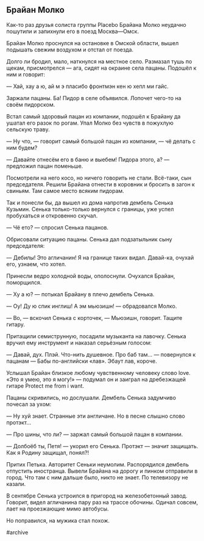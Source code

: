 ## Брайан Молко

Как-то раз друзья солиста группы Placebo Брайана Молко неудачно пошутили и запихнули его в поезд Москва—Омск. 

Брайан Молко проснулся на остановке в Омской области, вышел подышать свежим воздухом и отстал от поезда.

Долго ли бродил, мало, наткнулся на местное село. Размазал тушь по щекам, присмотрелся — ага, сидят на окраине села пацаны. Подошёл к ним и говорит:

— Хай, хау а ю, ай м э пласибо фронтмэн кен ю хепл ми гайс.

Заржали пацаны. Ба! Пидор в селе объявился. Лопочет чего-то на своём пидорском.

Встал самый здоровый пацан из компании, подошёл к Брайану да ушатал его разок по рогам. Упал Молко без чувств в пожухлую сельскую траву. 

— Ну что, — говорит самый большой пацан из компании, — чё делать с ним будем?

— Давайте отнесём его в баню и выебем! Пидора этого, а? — предложил пацан поменьше.

Посмотрели на него косо, но ничего говорить не стали. Всё-таки, сын председателя. Решили Брайана отнести в коровник и бросить в загон к свиньям. Там самое место всяким пидорам.

Так и понесли бы, да вышел из дома напротив дембель Сенька Кузьмин. Сенька только-только вернулся с границы, уже успел пробухаться и откровенно скучал.

— Чё ето? — спросил Сенька пацанов.

Обрисовали ситуацию пацаны. Сенька дал подзатыльник сыну председателя:

— Дебилы! Это агличанин! Я на границе таких видал. Давай-ка, очухай его, узнаем, что хотел.

Принесли ведро холодной воды, ополоснули. Очухался Брайан, поморщился.

— Ху а ю? — потыкал Брайану в плечо дембель Сенька.

— Оу! Ду ю спик инглиш! А эм мьюзишн! — обрадовался Молко.

— Во, — вскочил Сенька с корточек, — Мьюзишн, говорит. Тащите гитару.

Притащили семиструнную, посадили музыканта на лавочку. Сенька вручил ему инструмент и наказал серьёзным голосом:

— Давай, дух. Плэй. Что-нить душевное. Про баб там… — повернулся к пацанам — Бабы по-английски «лав». Эбаут лав, короче.

Услышал Брайан близкое любому чувственному человеку слово love. «Это я умею, это я могу!» — подумал он и заиграл на дребезжащей гитаре Protect me from i want. 

Пацаны скривились, но дослушали. Дембель Сенька задумчиво почесал за ухом:

— Ну хуй знает. Странные эти англичане. Но в песне слышно слово протэкт…

— Про шины, что ли? — заржал самый большой пацан в компании.

— Долбоёб ты, Петя! — укорил его Сенька. Протэкт — значит защищать. Как я Родину защищал, понял?!

Притих Петька. Авторитет Сеньки неумолим. Распорядился дембель отпустить иностранца. Вывели Брайана на дорогу и пинком отправили в город. Что там с ним дальше было, никто не знает. По телевизору не казали.

В сентябре Сенька устроился в пригород на железобетонный завод. Говорит, видел агличанина пару раз на трассе обочины. Одичал совсем, лает на проезжающие мимо автобусы. 

Но поправился, на мужика стал похож.


#archive